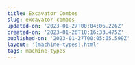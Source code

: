 ```yaml
---
title: Excavator Combos
slug: excavator-combos
updated-on: '2023-01-27T00:04:06.226Z'
created-on: '2023-01-26T10:16:33.475Z'
published-on: '2023-01-27T00:05:05.599Z'
layout: '[machine-types].html'
tags: machine-types
---
```



